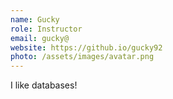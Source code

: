 ```yaml
---
name: Gucky
role: Instructor
email: gucky@
website: https://github.io/gucky92
photo: /assets/images/avatar.png
---
```


I like databases!
